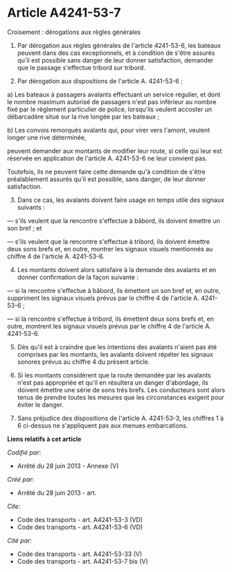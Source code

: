 # Article A4241-53-7

Croisement : dérogations aux règles générales 

1. Par dérogation aux règles générales de l'article 4241-53-6, les bateaux peuvent dans des cas exceptionnels, et à condition
de s'être assurés qu'il est possible sans danger de leur donner satisfaction, demander que le passage s'effectue tribord sur
tribord. 

2. Par dérogation aux dispositions de l'article A. 4241-53-6 : 

a) Les bateaux à passagers avalants effectuant un service régulier, et dont le nombre maximum autorisé de passagers n'est pas
inférieur au nombre fixé par le règlement particulier de police, lorsqu'ils veulent accoster un débarcadère situé sur la rive
longée par les bateaux ; 

b) Les convois remorqués avalants qui, pour virer vers l'amont, veulent longer une rive déterminée, 

peuvent demander aux montants de modifier leur route, si celle qui leur est réservée en application de l'article A. 4241-53-6
ne leur convient pas.

Toutefois, ils ne peuvent faire cette demande qu'à condition de s'être préalablement assurés qu'il est possible, sans danger,
de leur donner satisfaction. 

3. Dans ce cas, les avalants doivent faire usage en temps utile des signaux suivants : 

― s'ils veulent que la rencontre s'effectue à bâbord, ils doivent émettre un son bref ; et 

― s'ils veulent que la rencontre s'effectue à tribord, ils doivent émettre deux sons brefs et, en outre, montrer les signaux
visuels mentionnés au chiffre 4 de l'article A. 4241-53-6.

4. Les montants doivent alors satisfaire à la demande des avalants et en donner confirmation de la façon suivante : 

― si la rencontre s'effectue à bâbord, ils émettent un son bref et, en outre, suppriment les signaux visuels prévus par le
chiffre 4 de l'article A. 4241-53-6 ; 

― si la rencontre s'effectue à tribord, ils émettent deux sons brefs et, en outre, montrent les signaux visuels prévus par le
chiffre 4 de l'article A. 4241-53-6.

5. Dès qu'il est à craindre que les intentions des avalants n'aient pas été comprises par les montants, les avalants doivent
répéter les signaux sonores prévus au chiffre 4 du présent article. 

6. Si les montants considèrent que la route demandée par les avalants n'est pas appropriée et qu'il en résultera un danger
d'abordage, ils doivent émettre une série de sons très brefs. Les conducteurs sont alors tenus de prendre toutes les mesures
que les circonstances exigent pour éviter le danger. 

7. Sans préjudice des dispositions de l'article A. 4241-53-3, les chiffres 1 à 6 ci-dessus ne s'appliquent pas aux menues
embarcations.

**Liens relatifs à cet article**

_Codifié par_:

  - Arrêté du 28 juin 2013 -  Annexe (V)

_Créé par_:

  - Arrêté du 28 juin 2013 - art.

_Cite_:

  - Code des transports - art. A4241-53-3 (VD)
  - Code des transports - art. A4241-53-6 (VD)

_Cité par_:

  - Code des transports - art. A4241-53-33 (V)
  - Code des transports - art. A4241-53-7 bis (V)
